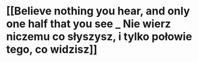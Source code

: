 # [[Believe nothing you hear, and only one half that you see _ Nie wierz niczemu co słyszysz, i tylko połowie tego, co widzisz]]